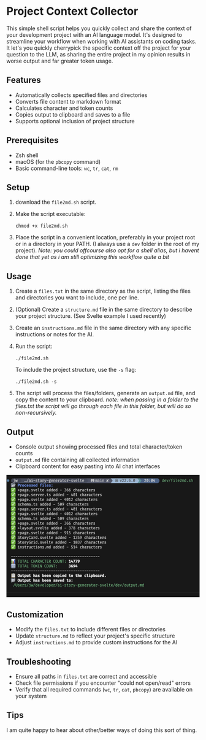 # Project Context Collector

This simple shell script helps you quickly collect and share the context of your development project with an AI language model. It's designed to streamline your workflow when working with AI assistants on coding tasks. It let's you quickly cherrypick the specific context off the project for your question to the LLM, as sharing the entire project in my opinion results in worse output and far greater token usage.

## Features

- Automatically collects specified files and directories
- Converts file content to markdown format
- Calculates character and token counts
- Copies output to clipboard and saves to a file
- Supports optional inclusion of project structure

## Prerequisites

- Zsh shell
- macOS (for the `pbcopy` command)
- Basic command-line tools: `wc`, `tr`, `cat`, `rm`

## Setup

1. download the `file2md.sh` script.
2. Make the script executable:

   ```
   chmod +x file2md.sh
   ```

3. Place the script in a convenient location, preferably in your project root or in a directory in your PATH. (I always use a `dev` folder in the root of my project).
   _Note: you could offcourse also opt for a shell alias, but i havent done that yet as i am still optimizing this workflow quite a bit_

## Usage

1. Create a `files.txt` in the same directory as the script, listing the files and directories you want to include, one per line.

2. (Optional) Create a `structure.md` file in the same directory to describe your project structure. (See Svelte example I used recently)

3. Create an `instructions.md` file in the same directory with any specific instructions or notes for the AI.

4. Run the script:

   ```
   ./file2md.sh
   ```

   To include the project structure, use the `-s` flag:

   ```
   ./file2md.sh -s
   ```

5. The script will process the files/folders, generate an `output.md` file, and copy the content to your clipboard.
   _note: when passing in a folder to the files.txt the script will go through each file in this folder, but will do so non-recursively._

## Output

- Console output showing processed files and total character/token counts
- `output.md` file containing all collected information
- Clipboard content for easy pasting into AI chat interfaces

![Example output](example-output.png)

## Customization

- Modify the `files.txt` to include different files or directories
- Update `structure.md` to reflect your project's specific structure
- Adjust `instructions.md` to provide custom instructions for the AI

## Troubleshooting

- Ensure all paths in `files.txt` are correct and accessible
- Check file permissions if you encounter "could not open/read" errors
- Verify that all required commands (`wc`, `tr`, `cat`, `pbcopy`) are available on your system

## Tips

I am quite happy to hear about other/better ways of doing this sort of thing.
